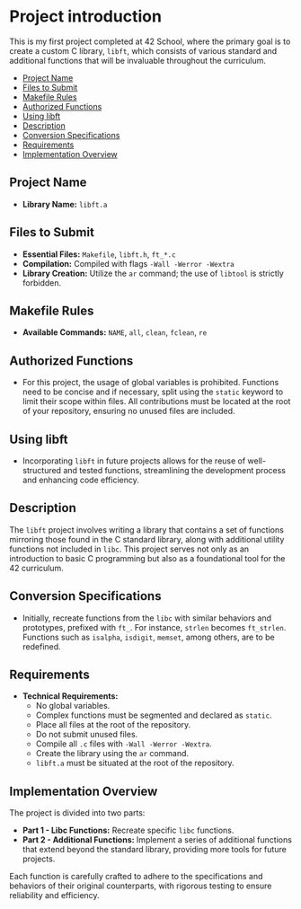 # Project introduction

This is my first project completed at 42 School, where the primary goal is to create a custom C library, `libft`, which consists of various standard and additional functions that will be invaluable throughout the curriculum.


- [Project Name](#project-name)
- [Files to Submit](#files-to-submit)
- [Makefile Rules](#makefile-rules)
- [Authorized Functions](#authorized-functions)
- [Using libft](#using-libft)
- [Description](#description)
- [Conversion Specifications](#conversion-specifications)
- [Requirements](#requirements)
- [Implementation Overview](#implementation-overview)

## Project Name

- **Library Name:** `libft.a`

## Files to Submit

- **Essential Files:** `Makefile`, `libft.h`, `ft_*.c`
- **Compilation:** Compiled with flags `-Wall -Werror -Wextra`
- **Library Creation:** Utilize the `ar` command; the use of `libtool` is strictly forbidden.

## Makefile Rules

- **Available Commands:** `NAME`, `all`, `clean`, `fclean`, `re`

## Authorized Functions

- For this project, the usage of global variables is prohibited. Functions need to be concise and if necessary, split using the `static` keyword to limit their scope within files. All contributions must be located at the root of your repository, ensuring no unused files are included.

## Using libft

- Incorporating `libft` in future projects allows for the reuse of well-structured and tested functions, streamlining the development process and enhancing code efficiency.

## Description

The `libft` project involves writing a library that contains a set of functions mirroring those found in the C standard library, along with additional utility functions not included in `libc`. This project serves not only as an introduction to basic C programming but also as a foundational tool for the 42 curriculum.

## Conversion Specifications

- Initially, recreate functions from the `libc` with similar behaviors and prototypes, prefixed with `ft_`. For instance, `strlen` becomes `ft_strlen`. Functions such as `isalpha`, `isdigit`, `memset`, among others, are to be redefined.

## Requirements

- **Technical Requirements:**
  - No global variables.
  - Complex functions must be segmented and declared as `static`.
  - Place all files at the root of the repository.
  - Do not submit unused files.
  - Compile all `.c` files with `-Wall -Werror -Wextra`.
  - Create the library using the `ar` command.
  - `libft.a` must be situated at the root of the repository.

## Implementation Overview

The project is divided into two parts:
- **Part 1 - Libc Functions:** Recreate specific `libc` functions.
- **Part 2 - Additional Functions:** Implement a series of additional functions that extend beyond the standard library, providing more tools for future projects.

Each function is carefully crafted to adhere to the specifications and behaviors of their original counterparts, with rigorous testing to ensure reliability and efficiency.


